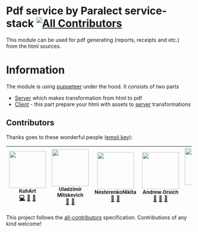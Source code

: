 Pdf service by Paralect service-stack
[![All Contributors](https://img.shields.io/badge/all_contributors-6-orange.svg?style=flat-square)](#contributors)
===========
This module can be used for pdf generating (reports, receipts and etc.) from the html sources.

Information
===========
The module is using [puppeteer](https://www.npmjs.com/package/puppeteer) under the hood.
It consists of two parts
 - [Server](server/README.md) which makes transformation from html to pdf
 - [Client](client/README.md) - this part prepare your html with assets to [server](server/README.md) transformations
## Contributors

Thanks goes to these wonderful people ([emoji key](https://github.com/kentcdodds/all-contributors#emoji-key)):

<!-- ALL-CONTRIBUTORS-LIST:START - Do not remove or modify this section -->
<!-- prettier-ignore -->
| [<img src="https://avatars3.githubusercontent.com/u/14125982?v=4" width="100px;"/><br /><sub><b>KuhArt</b></sub>](https://github.com/KuhArt)<br />[💻](https://github.com/paralect/pdf-service/commits?author=KuhArt "Code") [📖](https://github.com/paralect/pdf-service/commits?author=KuhArt "Documentation") [🐛](https://github.com/paralect/pdf-service/issues?q=author%3AKuhArt "Bug reports") | [<img src="https://avatars2.githubusercontent.com/u/2989199?v=4" width="100px;"/><br /><sub><b>Uladzimir Mitskevich</b></sub>](https://github.com/umitskevich)<br />[🤔](#ideas-umitskevich "Ideas, Planning, & Feedback") [🐛](https://github.com/paralect/pdf-service/issues?q=author%3Aumitskevich "Bug reports") | [<img src="https://avatars1.githubusercontent.com/u/12069883?v=4" width="100px;"/><br /><sub><b>NesterenkoNikita</b></sub>](https://github.com/NesterenkoNikita)<br />[🤔](#ideas-NesterenkoNikita "Ideas, Planning, & Feedback") [🐛](https://github.com/paralect/pdf-service/issues?q=author%3ANesterenkoNikita "Bug reports") | [<img src="https://avatars3.githubusercontent.com/u/681396?v=4" width="100px;"/><br /><sub><b>Andrew Orsich</b></sub>](http://paralect.com)<br />[🤔](#ideas-anorsich "Ideas, Planning, & Feedback") [🐛](https://github.com/paralect/pdf-service/issues?q=author%3Aanorsich "Bug reports") [🎨](#design-anorsich "Design") | [<img src="https://avatars2.githubusercontent.com/u/6461311?v=4" width="100px;"/><br /><sub><b>Evgeny Zhivitsa</b></sub>](https://github.com/ezhivitsa)<br />[💻](https://github.com/paralect/pdf-service/commits?author=ezhivitsa "Code") [🎨](#design-ezhivitsa "Design") | [<img src="https://avatars2.githubusercontent.com/u/21078183?v=4" width="100px;"/><br /><sub><b>Женя Филиппович</b></sub>](https://github.com/filipochka97)<br />[🐛](https://github.com/paralect/pdf-service/issues?q=author%3Afilipochka97 "Bug reports") |
| :---: | :---: | :---: | :---: | :---: | :---: |
<!-- ALL-CONTRIBUTORS-LIST:END -->

This project follows the [all-contributors](https://github.com/kentcdodds/all-contributors) specification. Contributions of any kind welcome!